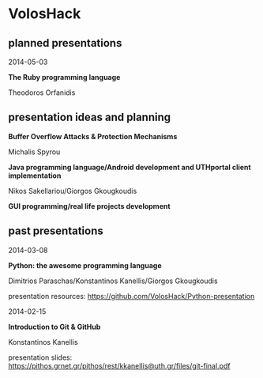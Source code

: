 VolosHack
=========

planned presentations
---

2014-05-03

**The Ruby programming language**

Theodoros Orfanidis


presentation ideas and planning
---

**Buffer Overflow Attacks & Protection Mechanisms**

Michalis Spyrou


**Java programming language/Android development and UTHportal client implementation**

Nikos Sakellariou/Giorgos Gkougkoudis


**GUI programming/real life projects development**


past presentations
---

2014-03-08

**Python: the awesome programming language**

Dimitrios Paraschas/Konstantinos Kanellis/Giorgos Gkougkoudis

presentation resources: https://github.com/VolosHack/Python-presentation


2014-02-15

**Introduction to Git & GitHub**

Konstantinos Kanellis

presentation slides: https://pithos.grnet.gr/pithos/rest/kkanellis@uth.gr/files/git-final.pdf
